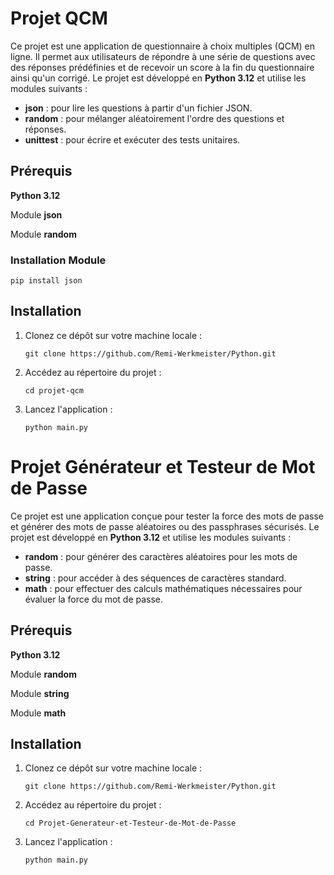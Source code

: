 # Projet QCM

Ce projet est une application de questionnaire à choix multiples (QCM) en ligne. Il permet aux utilisateurs de répondre à une série de questions avec des réponses prédéfinies et de recevoir un score à la fin du questionnaire ainsi qu'un corrigé. Le projet est développé en **Python 3.12** et utilise les modules suivants :

- **json** : pour lire les questions à partir d'un fichier JSON.
- **random** : pour mélanger aléatoirement l'ordre des questions et réponses.
- **unittest** : pour écrire et exécuter des tests unitaires.

## Prérequis
**Python 3.12** 

Module **json**

Module **random**

### Installation Module 

```
pip install json
```

## Installation

1. Clonez ce dépôt sur votre machine locale :

   ```
   git clone https://github.com/Remi-Werkmeister/Python.git
   ```

2. Accédez au répertoire du projet :

   ```
   cd projet-qcm
   ```

3. Lancez l'application :

   ```
   python main.py
   ```

# Projet Générateur et Testeur de Mot de Passe

Ce projet est une application conçue pour tester la force des mots de passe et générer des mots de passe aléatoires ou des passphrases sécurisés. Le projet est développé en **Python 3.12** et utilise les modules suivants :

- **random** : pour générer des caractères aléatoires pour les mots de passe.
- **string** : pour accéder à des séquences de caractères standard.
- **math** : pour effectuer des calculs mathématiques nécessaires pour évaluer la force du mot de passe.

## Prérequis
**Python 3.12**

Module **random**

Module **string**

Module **math**

## Installation

1. Clonez ce dépôt sur votre machine locale :

   ```
   git clone https://github.com/Remi-Werkmeister/Python.git
   ```

2. Accédez au répertoire du projet :

   ```
   cd Projet-Generateur-et-Testeur-de-Mot-de-Passe
   ```

3. Lancez l'application :

   ```
   python main.py
   ```

